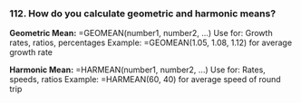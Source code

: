 ### 112. **How do you calculate geometric and harmonic means?**

**Geometric Mean:**
=GEOMEAN(number1, number2, ...)
Use for: Growth rates, ratios, percentages
Example: =GEOMEAN(1.05, 1.08, 1.12) for average growth rate

**Harmonic Mean:**
=HARMEAN(number1, number2, ...)
Use for: Rates, speeds, ratios
Example: =HARMEAN(60, 40) for average speed of round trip
